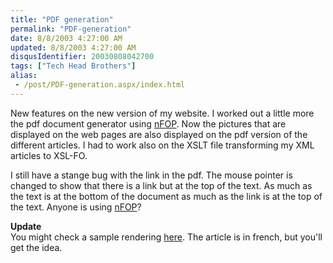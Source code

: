 ```yaml
---
title: "PDF generation"
permalink: "PDF-generation"
date: 8/8/2003 4:27:00 AM
updated: 8/8/2003 4:27:00 AM
disqusIdentifier: 20030808042700
tags: ["Tech Head Brothers"]
alias:
 - /post/PDF-generation.aspx/index.html
---
```

New features on the new version of my website. I worked out a little more the pdf document generator using [nFOP](http://nfop.sourceforge.net/). Now the pictures that are displayed on the web pages are also displayed on the pdf version of the different articles. I had to work also on the XSLT file transforming my XML articles to XSL-FO.

I still have a stange bug with the link in the pdf. The mouse pointer is changed to show that there is a link but at the top of the text. As much as the text is at the bottom of the document as much as the link is at the top of the text. Anyone is using [nFOP](http://nfop.sourceforge.net/)?
<!-- more -->

**Update**  
You might check a sample rendering [here](http://techheadbrothers.europe.webmatrixhosting.net/DesktopModules/PrintArticle.aspx?AId=27&Render=pdf). The article is in french, but you'll get the idea.
